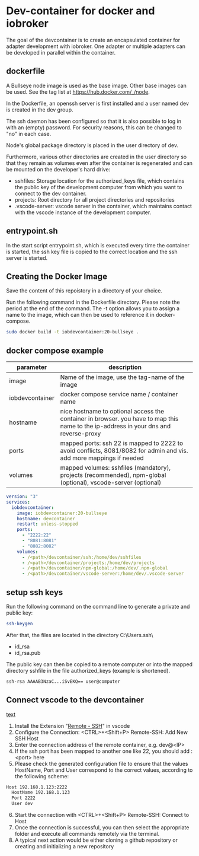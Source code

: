 # Dev-container for docker and iobroker

The goal of the devcontainer is to create an encapsulated container for adapter development with iobroker. One adapter or multiple adapters can be developed in parallel within the container.

## dockerfile

A Bullseye node image is used as the base image. Other base images can be used. See the tag list at <https://hub.docker.com/_/node>.

In the Dockerfile, an openssh server is first installed and a user named dev is created in the dev group.

The ssh daemon has been configured so that it is also possible to log in with an (empty) password. For security reasons, this can be changed to "no" in each case.

Node's global package directory is placed in the user directory of dev.

Furthermore, various other directories are created in the user directory so that they remain as volumes even after the container is regenerated and can be mounted on the developer's hard drive:

- sshfiles: Storage location for the authorized_keys file, which contains the public key of the development computer from which you want to connect to the dev container.
- projects: Root directory for all project directories and repositories
- .vscode-server: vscode server in the container, which maintains contact with the vscode instance of the development computer.

## entrypoint.sh

In the start script entrypoint.sh, which is executed every time the container is started, the ssh key file is copied to the correct location and the ssh server is started.

## Creating the Docker Image

Save the content of this repoistory in a directory of your choice.

Run the following command in the Dockerfile directory.
Please note the period at the end of the command.
The -t option allows you to assign a name to the image, which can then be used to reference it in docker-compose.

```bash
sudo docker build -t iobdevcontainer:20-bullseye .
```

## docker compose example

| parameter       | description                                                                                                                          |
| --------------- | ------------------------------------------------------------------------------------------------------------------------------------ |
| image           | Name of the image, use the tag-name of the image                                                                                     |
| iobdevcontainer | docker compose service name / container name                                                                                         |
| hostname        | nice hostname to optional access the container in browser. you have to map this name to the ip-address in your dns and reverse-proxy |
| ports           | mapped ports: ssh 22 is mapped to 2222 to avoid conflicts, 8081/8082 for admin and vis. add more mappings if needed                  |
| volumes         | mapped volumes: sshfiles (mandatory), projects (recommended), npm-global (optional), vscode-server (optional)                        |

```yaml
version: "3"
services:
  iobdevcontainer:
    image: iobdevcontainer:20-bullseye
    hostname: devcontainer
    restart: unless-stopped
    ports:
      - "2222:22"
      - "8081:8081"
      - "8082:8082"
    volumes:
      - /<path>/devcontainer/ssh:/home/dev/sshfiles
      - /<path>/devcontainer/projects:/home/dev/projects
      - /<path>/devcontainer/npm-global:/home/dev/.npm-global
      - /<path>/devcontainer/vscode-server:/home/dev/.vscode-server
```

## setup ssh keys

Run the following command on the command line to generate a private and public key:

```bash
ssh-keygen
```

After that, the files are located in the directory C:\Users\.ssh\

- id_rsa
- id_rsa.pub

The public key can then be copied to a remote computer or into the mapped directory sshfile in the file authorized_keys (example is shortened).

```bash
ssh-rsa AAAAB3NzaC...iSvEKQ== user@computer
```

## Connect vscode to the devcontainer

[text](https://)

1. Install the Extension "[Remote - SSH](https://marketplace.visualstudio.com/items?itemName=ms-vscode-remote.remote-ssh)" in vscode
2. Configure the Connection: \<CTRL\>+\<Shift+P\> Remote-SSH: Add New SSH Host
3. Enter the connection address of the remote container, e.g. dev@\<IP\>
4. If the ssh port has been mapped to another one like 22, you should add :\<port\> here
5. Please check the generated configuration file to ensure that the values ​​HostName, Port and User correspond to the correct values, according to the following scheme:

```bash
Host 192.168.1.123:2222
  HostName 192.168.1.123
  Port 2222
  User dev
```

6. Start the connection with \<CTRL\>+\<Shift+P\> Remote-SSH: Connect to Host
7. Once the connection is successful, you can then select the appropriate folder and execute all commands remotely via the terminal.
8. A typical next action would be either cloning a github repository or creating and initializing a new repository
